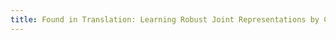 ```yaml
---
title: Found in Translation: Learning Robust Joint Representations by Cyclic Translations between Modalities.
---
```

